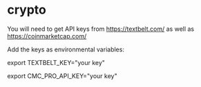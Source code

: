 # crypto

You will need to get API keys from https://textbelt.com/
as well as https://coinmarketcap.com/

Add the keys as environmental variables:

export TEXTBELT_KEY="your key"

export CMC_PRO_API_KEY="your key"

